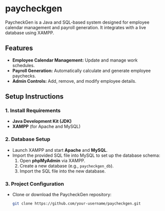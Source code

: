 # paycheckgen

PaycheckGen is a Java and SQL-based system designed for employee calendar management and payroll generation. It integrates with a live database using XAMPP.

## Features
- **Employee Calendar Management:** Update and manage work schedules.
- **Payroll Generation:** Automatically calculate and generate employee paychecks.
- **Admin Controls:** Add, remove, and modify employee details.

## Setup Instructions

### 1. Install Requirements
- **Java Development Kit (JDK)**
- **XAMPP** (for Apache and MySQL)

### 2. Database Setup
- Launch XAMPP and start **Apache** and **MySQL**.
- Import the provided SQL file into MySQL to set up the database schema:
  1. Open **phpMyAdmin** via XAMPP.
  2. Create a new database (e.g., `paycheckgen_db`).
  3. Import the SQL file into the new database.

### 3. Project Configuration
- Clone or download the PaycheckGen repository:
  ```bash
  git clone https://github.com/your-username/paycheckgen.git
